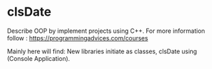 # clsDate

Describe OOP by implement projects using C++. For more information follow : https://programmingadvices.com/courses

Mainly here will find: New libraries initiate as classes, clsDate using (Console Application).
